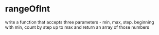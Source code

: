# rangeOfInt
write a function that accepts three parameters - min, max, step. beginning with min, count by step up to max and return an array of those numbers
